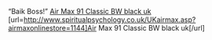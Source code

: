 “Baik Boss!”
 <a href="http://www.spiritualpsychology.co.uk/UKairmax.asp?airmaxonlinestore=1144" >Air Max 91 Classic BW black uk</a>
[url=http://www.spiritualpsychology.co.uk/UKairmax.asp?airmaxonlinestore=1144]Air Max 91 Classic BW black uk[/url]